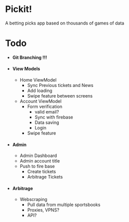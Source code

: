 # Pickit!
A betting picks app based on thousands of games of data

# Todo
- #### Git Branching !!!
- #### View Models
    - Home ViewModel
        - Sync Previous tickets and News
        - Add loading
        - Swipe feature between screens
    - Account ViewModel
        - Form verification
            - valid email?
            - Sync with firebase
            - Data saving
            - Login
        - Swipe feature

- #### Admin
    - Admin Dashboard
    - Admin account title
    - Push to fire base
        - Create tickets
        - Arbitrage Tickets

- #### Arbitrage
    - Webscraping
        - Pull data from multiple sportsbooks
        - Proxies, VPNS?
        - API?

